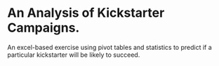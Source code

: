 # An Analysis of Kickstarter Campaigns.
An excel-based exercise using pivot tables and statistics to predict if a particular kickstarter will be likely to succeed.
